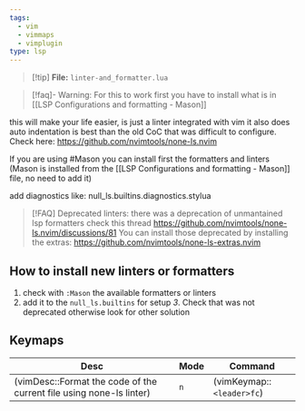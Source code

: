 ```yaml
---
tags:
  - vim
  - vimmaps
  - vimplugin
type: lsp
---
```

> [!tip] **File:** `linter-and_formatter.lua`

> [!faq]- Warning: For this to work first you have to install what is in [[LSP Configurations and formatting - Mason]]

this will make your life easier, is just a linter integrated with vim it also does auto indentation is best than the old CoC that was difficult to configure.
Check here:
    https://github.com/nvimtools/none-ls.nvim

If you are using #Mason you can install first the formatters and linters (Mason is installed from the [[LSP Configurations and formatting - Mason]] file, no need to add it)

add diagnostics like:
  null_ls.builtins.diagnostics.stylua

  >[!FAQ] Deprecated linters:
  >there was a deprecation of unmantained lsp formatters check this thread
 https://github.com/nvimtools/none-ls.nvim/discussions/81
 You can install those deprecated by installing the extras: https://github.com/nvimtools/none-ls-extras.nvim

## How to install new linters or formatters
  
1. check with `:Mason` the available formatters or linters
2. add it to the `null_ls.builtins` for setup
*3*. Check that was not deprecated otherwise look for other solution


## Keymaps

| Desc                                                                | Mode | Command                   |
| ------------------------------------------------------------------- | ---- | ------------------------- |
| (vimDesc::Format the code of the current file using none-ls linter) | `n`  | (vimKeymap::`<leader>fc`) |
